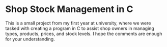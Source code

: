 # Shop Stock Management in C

This is a small project from my first year at university, where we were tasked with creating a program in C to assist shop owners in managing types, products, prices, and stock levels.
I hope the comments are enough for your understanding.
